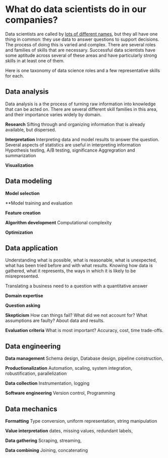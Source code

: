 # What do data scientists do in our companies?

Data scientists are called by [lots of different names](terminology.md),
but they all have one thing in common: they use data to answer questions to support decisions.
The process of doing this is varied and complex.
There are several roles and families of skills that are necessary.
Successful data scientists have some aptitude across several of these areas
and have particularly strong skills in at least one of them.

Here is one taxonomy of data science roles and a few representative skills for each.


## Data analysis

Data analysis is a the process of turning raw information into knowledge that can be acted on. 
There are several different skill families in this area, and their importance varies widely by domain.

**Research**
Sifting through and organizing information that is already available, but dispersed.

**Interpretation**
Interpreting data and model results to answer the question. Several aspects of statistics are useful in interpreting information
Hypothesis testing, A/B testing, significance
Aggregration and summarization

**Visualization**


## Data modeling

**Model selection**

**Model training and evaluation

**Feature creation**

**Algorithm development**
Computational complexity

**Optimization**


## Data application
Understanding what is possible, what is reasonable, what is unexpected, what has been tried before and with what results.
Knowing how data is gathered, what it represents, the ways in which it is likely to be misrepresented.

Translating a business need to a question with a quantitative answer

**Domain expertise**

**Question asking**

**Skepticism**
How can things fail? What did we not account for? What assumptions are faulty? About data and results.

**Evaluation criteria**
What is most important? Accuracy, cost, time trade-offs.


## Data engineering

**Data management**
Schema design, Database design, pipeline construction, 

**Productionalization**
Automation, scaling, system integration, robustification, parallelization

**Data collection**
Instrumentation, logging

**Software engineering**
Version control, Programming


## Data mechanics

**Formatting**
Type conversion, uniform representation, string manipulation

**Value interpretation**
dates, missing values, redundant labels, 

**Data gathering**
Scraping, streaming, 

**Data combining**
Joining, concatenating
